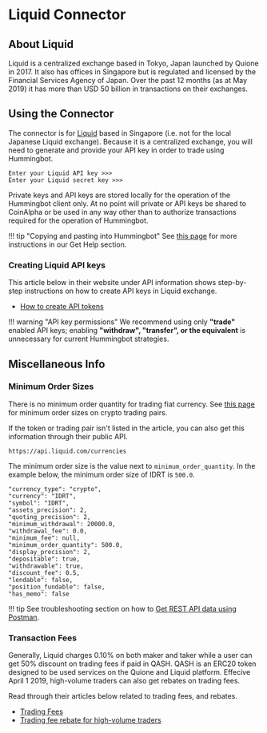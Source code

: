 # Liquid Connector

## About Liquid

Liquid is a centralized exchange based in Tokyo, Japan launched by Quione in 2017. It also has offices in Singapore but is regulated and licensed by the Financial Services Agency of Japan. Over the past 12 months (as at May 2019) it has more than USD 50 billion in transactions on their exchanges.


## Using the Connector

The connector is for [Liquid](https://www.liquid.com/) based in Singapore (i.e. not for the local Japanese Liquid exchange). Because it is a centralized exchange, you will need to generate and provide your API key in order to trade using Hummingbot.

```
Enter your Liquid API key >>>
Enter your Liquid secret key >>>
```

Private keys and API keys are stored locally for the operation of the Hummingbot client only. At no point will private or API keys be shared to CoinAlpha or be used in any way other than to authorize transactions required for the operation of Hummingbot.

!!! tip "Copying and pasting into Hummingbot"
    See [this page](https://docs.hummingbot.io/support/how-to/#paste-items-from-clipboard-in-putty) for more instructions in our Get Help section.


### Creating Liquid API keys

This article below in their website under API information shows step-by-step instructions on how to create API keys in Liquid exchange.

* [How to create API tokens](https://help.liquid.com/en/articles/2285018-how-to-create-api-tokens)

!!! warning "API key permissions"
    We recommend using only **"trade"** enabled API keys; enabling **"withdraw", "transfer", or the equivalent** is unnecessary for current Hummingbot strategies.


## Miscellaneous Info

### Minimum Order Sizes

There is no minimum order quantity for trading fiat currency. See [this page](https://help.liquid.com/en/articles/3339119-minimum-order-quantity) for minimum order sizes on crypto trading pairs.

If the token or trading pair isn't listed in the article, you can also get this information through their public API.

```
https://api.liquid.com/currencies
```

The minimum order size is the value next to `minimum_order_quantity`. In the example below, the minimum order size of IDRT is `500.0`.

```
"currency_type": "crypto",
"currency": "IDRT",
"symbol": "IDRT",
"assets_precision": 2,
"quoting_precision": 2,
"minimum_withdrawal": 20000.0,
"withdrawal_fee": 0.0,
"minimum_fee": null,
"minimum_order_quantity": 500.0,
"display_precision": 2,
"depositable": true,
"withdrawable": true,
"discount_fee": 0.5,
"lendable": false,
"position_fundable": false,
"has_memo": false
```

!!! tip
    See troubleshooting section on how to [Get REST API data using Postman](/support/how-to/#get-rest-api-data-using-postman).


### Transaction Fees

Generally, Liquid charges 0.10% on both maker and taker while a user can get 50% discount on trading fees if paid in QASH. QASH is an ERC20 token designed to be used services on the Quione and Liquid platform. Effecive April 1 2019, high-volume traders can also get rebates on trading fees.

Read through their articles below related to trading fees, and rebates.

* [Trading Fees](https://help.liquid.com/en/articles/2273126-trading-fees)
* [Trading fee rebate for high-volume traders](https://help.liquid.com/en/articles/2825019-trading-fee-rebate-for-high-volume-traders)